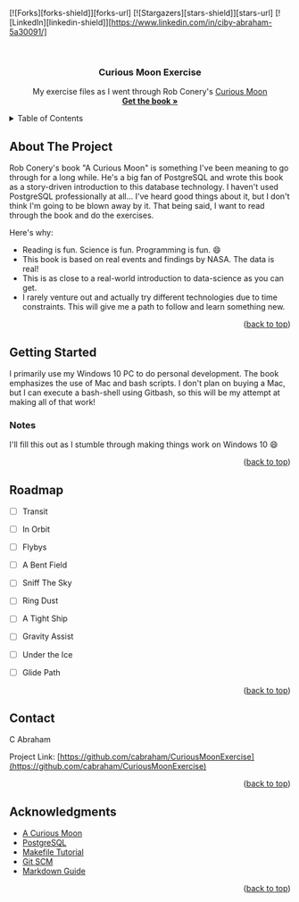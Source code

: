 <a name="readme-top"></a>
[![Forks][forks-shield]][forks-url]
[![Stargazers][stars-shield]][stars-url]
[![LinkedIn][linkedin-shield]][https://www.linkedin.com/in/ciby-abraham-5a30091/]

<br />
<div align="center">
  <h3 align="center">Curious Moon Exercise</h3>

  <p align="center">
    My exercise files as I went through Rob Conery's <a href="https://bigmachine.io/products/a-curious-moon/">Curious Moon</a>
    <br />
    <a href="https://bigmachine.io/products/a-curious-moon/"><strong>Get the book »</strong></a>
  </p>
</div>


<!-- TABLE OF CONTENTS -->
<details>
  <summary>Table of Contents</summary>
  <ol>
    <li>
      <a href="#about-the-project">About The Project</a>
    </li>
    <li>
      <a href="#getting-started">Getting Started</a>
      <ul>
        <li><a href="#notes">Notes</a></li>
      </ul>
    </li>
    <li><a href="#roadmap">Roadmap</a></li>
    <li><a href="#contact">Contact</a></li>
    <li><a href="#acknowledgments">Acknowledgments</a></li>
  </ol>
</details>



<!-- ABOUT THE PROJECT -->
## About The Project

Rob Conery's book "A Curious Moon" is something I've been meaning to go through for a long while.  He's a big fan of PostgreSQL and wrote this book as a story-driven introduction to this database technology.  I haven't used PostgreSQL professionally at all... I've heard good things about it, but I don't think I'm going to be blown away by it.  That being said, I want to read through the book and do the exercises.

Here's why:
* Reading is fun.  Science is fun.  Programming is fun.  :smile:
* This book is based on real events and findings by NASA.  The data is real!
* This is as close to a real-world introduction to data-science as you can get.  
* I rarely venture out and actually try different technologies due to time constraints.  This will give me a path to follow and learn something new.


<p align="right">(<a href="#readme-top">back to top</a>)</p>


<!-- GETTING STARTED -->
## Getting Started

I primarily use my Windows 10 PC to do personal development.  The book emphasizes the use of Mac and bash scripts.  I don't plan on buying a Mac, but I can execute a bash-shell using Gitbash, so this will be my attempt at making all of that work!


### Notes

I'll fill this out as I stumble through making things work on Windows 10 :smile:


<p align="right">(<a href="#readme-top">back to top</a>)</p>



<!-- ROADMAP -->
## Roadmap

- [ ] Transit
- [ ] In Orbit
- [ ] Flybys
- [ ] A Bent Field
- [ ] Sniff The Sky
- [ ] Ring Dust
- [ ] A Tight Ship
- [ ] Gravity Assist
- [ ] Under the Ice
- [ ] Glide Path


<p align="right">(<a href="#readme-top">back to top</a>)</p>


<!-- CONTACT -->
## Contact

C Abraham

Project Link: [https://github.com/cabraham/CuriousMoonExercise](https://github.com/cabraham/CuriousMoonExercise)

<p align="right">(<a href="#readme-top">back to top</a>)</p>



<!-- ACKNOWLEDGMENTS -->
## Acknowledgments

* [A Curious Moon](https://bigmachine.io/products/a-curious-moon/)
* [PostgreSQL](https://www.postgresql.org/)
* [Makefile Tutorial](https://makefiletutorial.com/)
* [Git SCM](https://git-scm.com/downloads)
* [Markdown Guide](https://www.markdownguide.org/)

<p align="right">(<a href="#readme-top">back to top</a>)</p>


